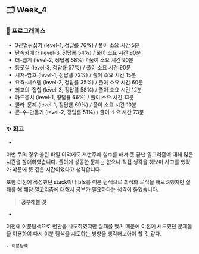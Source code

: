 ## 🗂️ Week_4

### 👾 프로그래머스

- 3진법뒤집기 (level-1, 정답룔 76%) / 풀이 소요 시간 5분
- 단속카메라 (level-3, 정답룔 54%) / 풀이 소요 시간 90분
- 더-맵게 (level-2, 정답룔 58%) / 풀이 소요 시간 90분
- 등굣길 (level-3, 정답룔 57%) / 풀이 소요 시간 90분
- 시저-암호 (level-1, 정답룔 72%) / 풀이 소요 시간 15분
- 요격-시스템 (level-2, 정답룔 35%) / 풀이 소요 시간 60분
- 최고의-집합 (level-3, 정답룔 58%) / 풀이 소요 시간 12분
- 카드뭉치 (level-1, 정답룔 66%) / 풀이 소요 시간 13분
- 콜라-문제 (level-1, 정답룔 69%) / 풀이 소요 시간 10분
- 큰-수-만들기 (level-2, 정답룔 51%) / 풀이 소요 시간 73분

### ✨ 회고

- 
이번 주의 경우 올린 파일 이외에도 저번주에 실수를 해서 못 끝낸 알고리즘에 대해 많은 시간을 할애하였습니다. 풀이에 성공한 문제는 없으나 직접 생각을 해보며 사고를 했었가 땨문에 뜻 깊은 시간이었다고 생각합니다.

또한 이전에 작성했던 stack이나 bfs를 이분 탐색으로 최적화 로직을 해보려했지만 실패를 해 해당 알고리즘에 대해서 공부가 필요하다는 생각이 들었습니다.

> **공부해볼 것**

-
이전에 이분탐색으로 변환을 시도하였지만 실패를 했기 때문에 이전에 시도했던 문제들을 이용하여 다시 이분 탐색을 시도하는 방향을 생각해보아야 할 것 같다.

```
- 이분탐색
```
